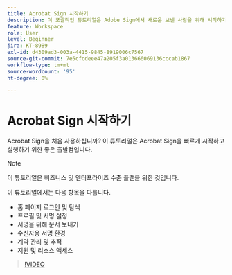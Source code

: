 ```yaml
---
title: Acrobat Sign 시작하기
description: 이 포괄적인 튜토리얼은 Adobe Sign에서 새로운 보낸 사람을 위해 시작하기에 좋은 곳입니다
feature: Workspace
role: User
level: Beginner
jira: KT-8989
exl-id: d4309ad3-003a-4415-9845-8919006c7567
source-git-commit: 7e5cfcdeee47a205f3a013666069136cccab1867
workflow-type: tm+mt
source-wordcount: '95'
ht-degree: 0%

---
```


# Acrobat Sign 시작하기

Acrobat Sign을 처음 사용하십니까? 이 튜토리얼은 Acrobat Sign을 빠르게 시작하고 실행하기 위한 좋은 출발점입니다.

>[!NOTE]
>
>이 튜토리얼은 비즈니스 및 엔터프라이즈 수준 플랜을 위한 것입니다.

이 튜토리얼에서는 다음 항목을 다룹니다.

* 홈 페이지 로그인 및 탐색
* 프로필 및 서명 설정
* 서명을 위해 문서 보내기
* 수신자용 서명 환경
* 계약 관리 및 추적
* 지원 및 리소스 액세스

>[!VIDEO](https://video.tv.adobe.com/v/3454390?quality=12&learn=on&hidetitle=true&captions=kor)
